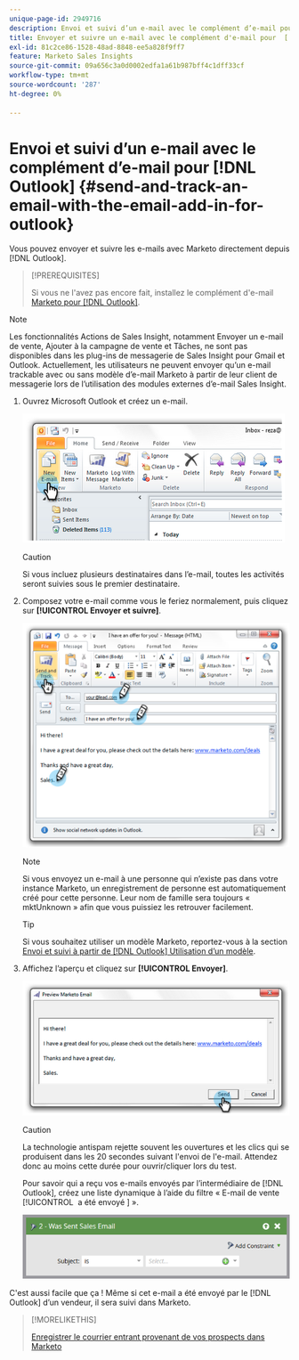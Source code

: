 ```yaml
---
unique-page-id: 2949716
description: Envoi et suivi d’un e-mail avec le complément d’e-mail pour  [!DNL Outlook] - Documents Marketo - Documentation du produit
title: Envoyer et suivre un e-mail avec le complément d'e-mail pour  [!DNL Outlook]
exl-id: 81c2ce86-1528-48ad-8848-ee5a828f9ff7
feature: Marketo Sales Insights
source-git-commit: 09a656c3a0d0002edfa1a61b987bff4c1dff33cf
workflow-type: tm+mt
source-wordcount: '287'
ht-degree: 0%

---
```


# Envoi et suivi d’un e-mail avec le complément d’e-mail pour [!DNL Outlook] {#send-and-track-an-email-with-the-email-add-in-for-outlook}

Vous pouvez envoyer et suivre les e-mails avec Marketo directement depuis [!DNL Outlook].

>[!PREREQUISITES]
>
>Si vous ne l&#39;avez pas encore fait, installez le complément d&#39;e-mail [Marketo pour  [!DNL Outlook]](/help/marketo/product-docs/marketo-sales-insight/msi-outlook-plugin/install-the-marketo-email-add-in-for-outlook-with-a-registration-code.md).

>[!NOTE]
>
>Les fonctionnalités Actions de Sales Insight, notamment Envoyer un e-mail de vente, Ajouter à la campagne de vente et Tâches, ne sont pas disponibles dans les plug-ins de messagerie de Sales Insight pour Gmail et Outlook. Actuellement, les utilisateurs ne peuvent envoyer qu’un e-mail trackable avec ou sans modèle d’e-mail Marketo à partir de leur client de messagerie lors de l’utilisation des modules externes d’e-mail Sales Insight.

1. Ouvrez Microsoft Outlook et créez un e-mail.

   ![](assets/image2014-9-23-16-3a6-3a46.png)

   >[!CAUTION]
   >
   >Si vous incluez plusieurs destinataires dans l’e-mail, toutes les activités seront suivies sous le premier destinataire.

1. Composez votre e-mail comme vous le feriez normalement, puis cliquez sur **[!UICONTROL Envoyer et suivre]**.

   ![](assets/image2014-9-23-16-3a7-3a1.png)

   >[!NOTE]
   >
   >Si vous envoyez un e-mail à une personne qui n’existe pas dans votre instance Marketo, un enregistrement de personne est automatiquement créé pour cette personne. Leur nom de famille sera toujours « mktUnknown » afin que vous puissiez les retrouver facilement.

   >[!TIP]
   >
   >Si vous souhaitez utiliser un modèle Marketo, reportez-vous à la section [Envoi et suivi à partir de [!DNL Outlook] Utilisation d’un modèle](/help/marketo/product-docs/marketo-sales-insight/msi-outlook-plugin/send-and-track-from-outlook-using-a-marketo-template.md).

1. Affichez l’aperçu et cliquez sur **[!UICONTROL Envoyer]**.

   ![](assets/image2014-9-23-16-3a7-3a13.png)

   >[!CAUTION]
   >
   >La technologie antispam rejette souvent les ouvertures et les clics qui se produisent dans les 20 secondes suivant l&#39;envoi de l&#39;e-mail. Attendez donc au moins cette durée pour ouvrir/cliquer lors du test.

   Pour savoir qui a reçu vos e-mails envoyés par l’intermédiaire de [!DNL Outlook], créez une liste dynamique à l’aide du filtre « E-mail de vente [!UICONTROL &#x200B; a été envoyé &#x200B;] ».

   ![](assets/was-sent-sales-email.png)

C&#39;est aussi facile que ça ! Même si cet e-mail a été envoyé par le [!DNL Outlook] d’un vendeur, il sera suivi dans Marketo.

>[!MORELIKETHIS]
>
>[Enregistrer le courrier entrant provenant de vos prospects dans Marketo](/help/marketo/product-docs/marketo-sales-insight/using-msi/log-inbound-mail-from-your-leads-in-marketo.md)
